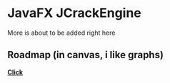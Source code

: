 # JavaFX JCrackEngine
More is about to be added right here

## Roadmap (in canvas, i like graphs)
[**Click**](https://www.canva.com/design/DAGIu9QZmKM/0kyeMvVeHpXhRo6IBsvjFg/view?utm_content=DAGIu9QZmKM&utm_campaign=designshare&utm_medium=link&utm_source=editor)
